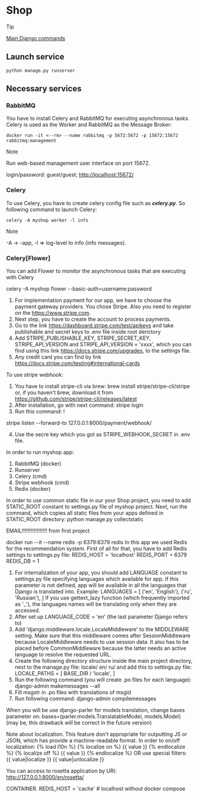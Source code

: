 # Shop

> [!TIP]
> [Main Django commands](https://github.com/DeMonA1/MyBlog__Django/blob/main/README.md#diamonds-basic-django-commands)

## Launch service
```
python manage.py runserver
```

## Necessary services

### RabbitMQ
You have to install Celery and RabbitMQ for executing asynchronous tasks. Celery is used as the Worker and RabbitMQ as the Message Broker:
```
docker run -it <--rm> --name rabbitmq -p 5672:5672 -p 15672:15672 rabbitmq:management
```
> [!NOTE]
> Run web-based management user interface on port 15672.
> 
> login/password: guest/guest; <http://localhost:15672/>

### Celery
To use Celery, you have to create celery config file such as ***celery.py***.
So following command to launch Celery:
```
celery -A myshop worker -l info
```
> [!NOTE]
> -A -> -app, -l => log-level to info (info messages).

### Celery[Flower]
You can add Flower to monitor the asynchronous tasks that are executing with Celery

celery -A myshop flower --basic-auth=username:password

1. For implementation payment for our app, we have to choose the 
payment gateway providers. You chose Stripe. Also you need to 
register on the <https://www.stripe.com>.
2. Next step, you have to create the account to process payments.
3. Go to the link <https://dashboard.stripe.com/test/apikeys>
and take publishable and secret keys to .env file inside root
derictory
4. Add STRIPE_PUBLISHABLE_KEY, STRIPE_SECRET_KEY, STRIPE_API_VERSION and STRIPE_API_VERSION = 'xxxx', which you can find using this link <https://docs.stripe.com/upgrades>, to the settings file.
5. Any credit card you can find by link <https://docs.stripe.com/testing#international-cards>

To use stripe webhook:

1. You have to install stripe-cli via brew:
brew install stripe/stripe-cli/stripe or, if you haven't brew,
download it from <https://github.com/stripe/stripe-cli/releases/latest>
2. After installation, go with next command: 
stripe login
3. Run this command:
!

stripe listen --forward-to 127.0.0.1:8000/payment/webhook/

4. Use the secre key which you got as STRIPE_WEBHOOK_SECRET in .env
file.

In order to run myshop app:

1. RabbitMQ (docker)
2. Runserver
3. Celery (cmd)
4. Stripe webhook (cmd)
5. Redis (docker)

In order to use common static file in our your Shop project, you need
to add STATIC_ROOT constant to settings.py file of myshop project.
Next, run the command, which copies all static files from your apps 
defined in STATIC_ROOT directory:
python manage.py collectstatic


EMAIL!!!!!!!!!!!!!!!!! from first project


 docker run --it --name redis -p 6379:6379 redis
In this app we used Redis for the recommendation system. First of all for that, you have to add Redis settings to settings.py file:
REDIS_HOST = 'localhost'
REDIS_PORT = 6379
REDIS_DB = 1

1. For internalization of your app, you should add LANGUAGE constant
to settings.py file specifying languages which available for app. If this parameter is not defined, app will be available in all the languages that Django is translated into. Example:
LANGUAGES = [
    ('en', 'English'),
    ('ru', 'Russian'),
]
If you use gettext_lazy function (which frequently imported as '_'), the languages names will be translating only when they are accessed.
2. After set up LANGUAGE_CODE = 'en' (the last parameter Django refers to)
3. Add 'django.middleware.locale.LocaleMiddleware' to the MIDDLEWARE
setting. Make sure that this middleware comes after SessionMiddleware 
because LocaleMiddleware needs to use session data. It also has to be
placed before CommonMiddleware because the latter needs an active
language to resolve the requested URL.
4. Create the following directory structure inside the main project 
directory, next to the manage.py file:
locale/
    en/
    ru/
and add this to settings.py file: 
LOCALE_PATHS = [
    BASE_DIR / 'locale',
]
5. Run the following command (you will create .po files for each language):
django-admin makemessages --all
6. Fill msgstr in .po files with translations of msgid  
7. Run following command:
django-admin compilemessages

When you will be use django-parler for models translation,
change bases parameter on:
bases=(parler.models.TranslatableModel, models.Model)
(may be, this drawback will be correct in the future version)

Note about localization.
This feature don't appropriate for outputting JS or JSON, which
has provide a machine-readable format. In order to on/off localization:
{% load l10n %}
{% localize on %}
{{ value }}
{% endlocalize %}
{% localize off %}
{{ value }}
{% endlocalize %}
OR use special filters: {{ value|localize }} {{ value|unlocalize }}

You can access to rosetta application by URI:
<http://127.0.0.1:8000/en/rosetta/>


CONTAINER.
REDIS_HOST = 'cache' # localhost without docker compose
